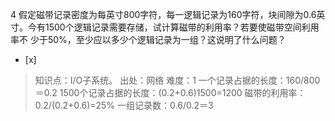 4
假定磁带记录密度为每英寸800字符，每一逻辑记录为160字符，块间隙为0.6英寸。今有1500个逻辑记录需要存储，试计算磁带的利用率？若要使磁带空间利用率不
少于50%，至少应以多少个逻辑记录为一组？这说明了什么问题？
- [x]  

> 知识点：I/O子系统。
> 出处：网络
> 难度：1
> 一个记录占据的长度：160/800＝0.2
> 1500个记录占据的长度：(0.2+0.6)1500=1200
> 磁带的利用率：0.2/(0.2+0.6)=25%
> 一组记录数：0.6/0.2＝3

